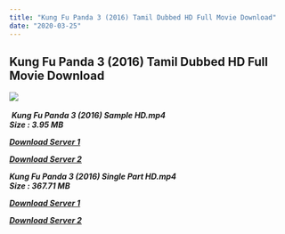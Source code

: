 ```yaml
---
title: "Kung Fu Panda 3 (2016) Tamil Dubbed HD Full Movie Download"
date: "2020-03-25"
---
```


## Kung Fu Panda 3 (2016) Tamil Dubbed HD Full Movie Download

![](https://images.moviebuff.com/7acdb93c-028a-4d6d-9b0b-c68716b341d1?w=1000) 

 _**Kung Fu Panda 3 (2016) Sample HD.mp4  
Size : 3.95 MB**_

[_**Download Server 1**_](http://du.wetransfer.vip/files/Tamil{fd620c6e78cfff08ebfb4d2d3131a235617ba7e0206610644c5f25f325d4dc51}20Dubbed{fd620c6e78cfff08ebfb4d2d3131a235617ba7e0206610644c5f25f325d4dc51}20Movies/Tamil{fd620c6e78cfff08ebfb4d2d3131a235617ba7e0206610644c5f25f325d4dc51}20Dubbed{fd620c6e78cfff08ebfb4d2d3131a235617ba7e0206610644c5f25f325d4dc51}20Collections/Kung{fd620c6e78cfff08ebfb4d2d3131a235617ba7e0206610644c5f25f325d4dc51}20Fu{fd620c6e78cfff08ebfb4d2d3131a235617ba7e0206610644c5f25f325d4dc51}20Panda{fd620c6e78cfff08ebfb4d2d3131a235617ba7e0206610644c5f25f325d4dc51}20Quadrilogy{fd620c6e78cfff08ebfb4d2d3131a235617ba7e0206610644c5f25f325d4dc51}20Collections/Kung{fd620c6e78cfff08ebfb4d2d3131a235617ba7e0206610644c5f25f325d4dc51}20Fu{fd620c6e78cfff08ebfb4d2d3131a235617ba7e0206610644c5f25f325d4dc51}20Panda{fd620c6e78cfff08ebfb4d2d3131a235617ba7e0206610644c5f25f325d4dc51}203{fd620c6e78cfff08ebfb4d2d3131a235617ba7e0206610644c5f25f325d4dc51}20(2016)/Kung{fd620c6e78cfff08ebfb4d2d3131a235617ba7e0206610644c5f25f325d4dc51}20Fu{fd620c6e78cfff08ebfb4d2d3131a235617ba7e0206610644c5f25f325d4dc51}20Panda{fd620c6e78cfff08ebfb4d2d3131a235617ba7e0206610644c5f25f325d4dc51}203{fd620c6e78cfff08ebfb4d2d3131a235617ba7e0206610644c5f25f325d4dc51}20(2016){fd620c6e78cfff08ebfb4d2d3131a235617ba7e0206610644c5f25f325d4dc51}20Sample{fd620c6e78cfff08ebfb4d2d3131a235617ba7e0206610644c5f25f325d4dc51}20HD.mp4)

[_**Download Server 2**_](http://du.wetransfer.vip/files/Tamil{fd620c6e78cfff08ebfb4d2d3131a235617ba7e0206610644c5f25f325d4dc51}20Dubbed{fd620c6e78cfff08ebfb4d2d3131a235617ba7e0206610644c5f25f325d4dc51}20Movies/Tamil{fd620c6e78cfff08ebfb4d2d3131a235617ba7e0206610644c5f25f325d4dc51}20Dubbed{fd620c6e78cfff08ebfb4d2d3131a235617ba7e0206610644c5f25f325d4dc51}20Collections/Kung{fd620c6e78cfff08ebfb4d2d3131a235617ba7e0206610644c5f25f325d4dc51}20Fu{fd620c6e78cfff08ebfb4d2d3131a235617ba7e0206610644c5f25f325d4dc51}20Panda{fd620c6e78cfff08ebfb4d2d3131a235617ba7e0206610644c5f25f325d4dc51}20Quadrilogy{fd620c6e78cfff08ebfb4d2d3131a235617ba7e0206610644c5f25f325d4dc51}20Collections/Kung{fd620c6e78cfff08ebfb4d2d3131a235617ba7e0206610644c5f25f325d4dc51}20Fu{fd620c6e78cfff08ebfb4d2d3131a235617ba7e0206610644c5f25f325d4dc51}20Panda{fd620c6e78cfff08ebfb4d2d3131a235617ba7e0206610644c5f25f325d4dc51}203{fd620c6e78cfff08ebfb4d2d3131a235617ba7e0206610644c5f25f325d4dc51}20(2016)/Kung{fd620c6e78cfff08ebfb4d2d3131a235617ba7e0206610644c5f25f325d4dc51}20Fu{fd620c6e78cfff08ebfb4d2d3131a235617ba7e0206610644c5f25f325d4dc51}20Panda{fd620c6e78cfff08ebfb4d2d3131a235617ba7e0206610644c5f25f325d4dc51}203{fd620c6e78cfff08ebfb4d2d3131a235617ba7e0206610644c5f25f325d4dc51}20(2016){fd620c6e78cfff08ebfb4d2d3131a235617ba7e0206610644c5f25f325d4dc51}20Sample{fd620c6e78cfff08ebfb4d2d3131a235617ba7e0206610644c5f25f325d4dc51}20HD.mp4)

_**Kung Fu Panda 3 (2016) Single Part HD.mp4  
Size : 367.71 MB**_

[_**Download Server 1**_](http://du.wetransfer.vip/files/Tamil{fd620c6e78cfff08ebfb4d2d3131a235617ba7e0206610644c5f25f325d4dc51}20Dubbed{fd620c6e78cfff08ebfb4d2d3131a235617ba7e0206610644c5f25f325d4dc51}20Movies/Tamil{fd620c6e78cfff08ebfb4d2d3131a235617ba7e0206610644c5f25f325d4dc51}20Dubbed{fd620c6e78cfff08ebfb4d2d3131a235617ba7e0206610644c5f25f325d4dc51}20Collections/Kung{fd620c6e78cfff08ebfb4d2d3131a235617ba7e0206610644c5f25f325d4dc51}20Fu{fd620c6e78cfff08ebfb4d2d3131a235617ba7e0206610644c5f25f325d4dc51}20Panda{fd620c6e78cfff08ebfb4d2d3131a235617ba7e0206610644c5f25f325d4dc51}20Quadrilogy{fd620c6e78cfff08ebfb4d2d3131a235617ba7e0206610644c5f25f325d4dc51}20Collections/Kung{fd620c6e78cfff08ebfb4d2d3131a235617ba7e0206610644c5f25f325d4dc51}20Fu{fd620c6e78cfff08ebfb4d2d3131a235617ba7e0206610644c5f25f325d4dc51}20Panda{fd620c6e78cfff08ebfb4d2d3131a235617ba7e0206610644c5f25f325d4dc51}203{fd620c6e78cfff08ebfb4d2d3131a235617ba7e0206610644c5f25f325d4dc51}20(2016)/Kung{fd620c6e78cfff08ebfb4d2d3131a235617ba7e0206610644c5f25f325d4dc51}20Fu{fd620c6e78cfff08ebfb4d2d3131a235617ba7e0206610644c5f25f325d4dc51}20Panda{fd620c6e78cfff08ebfb4d2d3131a235617ba7e0206610644c5f25f325d4dc51}203{fd620c6e78cfff08ebfb4d2d3131a235617ba7e0206610644c5f25f325d4dc51}20(2016){fd620c6e78cfff08ebfb4d2d3131a235617ba7e0206610644c5f25f325d4dc51}20Single{fd620c6e78cfff08ebfb4d2d3131a235617ba7e0206610644c5f25f325d4dc51}20Part{fd620c6e78cfff08ebfb4d2d3131a235617ba7e0206610644c5f25f325d4dc51}20HD.mp4)

_**[Download Server 2](http://du.wetransfer.vip/files/Tamil{fd620c6e78cfff08ebfb4d2d3131a235617ba7e0206610644c5f25f325d4dc51}20Dubbed{fd620c6e78cfff08ebfb4d2d3131a235617ba7e0206610644c5f25f325d4dc51}20Movies/Tamil{fd620c6e78cfff08ebfb4d2d3131a235617ba7e0206610644c5f25f325d4dc51}20Dubbed{fd620c6e78cfff08ebfb4d2d3131a235617ba7e0206610644c5f25f325d4dc51}20Collections/Kung{fd620c6e78cfff08ebfb4d2d3131a235617ba7e0206610644c5f25f325d4dc51}20Fu{fd620c6e78cfff08ebfb4d2d3131a235617ba7e0206610644c5f25f325d4dc51}20Panda{fd620c6e78cfff08ebfb4d2d3131a235617ba7e0206610644c5f25f325d4dc51}20Quadrilogy{fd620c6e78cfff08ebfb4d2d3131a235617ba7e0206610644c5f25f325d4dc51}20Collections/Kung{fd620c6e78cfff08ebfb4d2d3131a235617ba7e0206610644c5f25f325d4dc51}20Fu{fd620c6e78cfff08ebfb4d2d3131a235617ba7e0206610644c5f25f325d4dc51}20Panda{fd620c6e78cfff08ebfb4d2d3131a235617ba7e0206610644c5f25f325d4dc51}203{fd620c6e78cfff08ebfb4d2d3131a235617ba7e0206610644c5f25f325d4dc51}20(2016)/Kung{fd620c6e78cfff08ebfb4d2d3131a235617ba7e0206610644c5f25f325d4dc51}20Fu{fd620c6e78cfff08ebfb4d2d3131a235617ba7e0206610644c5f25f325d4dc51}20Panda{fd620c6e78cfff08ebfb4d2d3131a235617ba7e0206610644c5f25f325d4dc51}203{fd620c6e78cfff08ebfb4d2d3131a235617ba7e0206610644c5f25f325d4dc51}20(2016){fd620c6e78cfff08ebfb4d2d3131a235617ba7e0206610644c5f25f325d4dc51}20Single{fd620c6e78cfff08ebfb4d2d3131a235617ba7e0206610644c5f25f325d4dc51}20Part{fd620c6e78cfff08ebfb4d2d3131a235617ba7e0206610644c5f25f325d4dc51}20HD.mp4)**_
